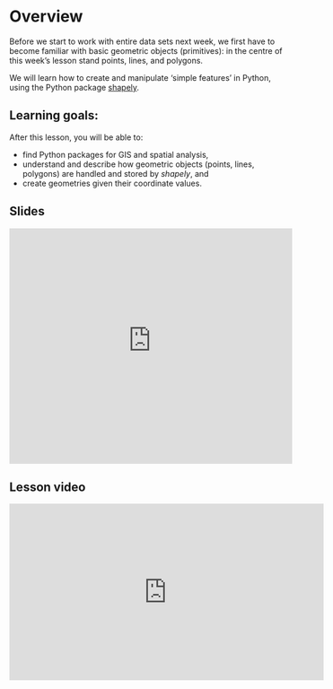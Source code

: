 # Overview

Before we start to work with entire data sets next week, we first have to become
familiar with basic geometric objects (primitives): in the centre of this week’s
lesson stand points, lines, and polygons.

We will learn how to create and manipulate ‘simple features’ in Python, using
the Python package [shapely](https://shapely.readthedocs.io/).


## Learning goals:

After this lesson, you will be able to:
- find Python packages for GIS and spatial analysis,
- understand and describe how geometric objects (points, lines, polygons) are
  handled and stored by *shapely*, and
- create geometries given their coordinate values.


## Slides

<embed src="https://automating-gis-processes.github.io/slides/2023/introduction.html" type="text/html" style="width: 100%; height: 30em" />


## Lesson video

<iframe width="560" height="315" src="https://www.youtube.com/embed/heEKeH2ECSk?si=TZem7YtYXlz3xaxh" title="YouTube video player" frameborder="0" allow="accelerometer; autoplay; clipboard-write; encrypted-media; gyroscope; picture-in-picture; web-share" allowfullscreen></iframe>